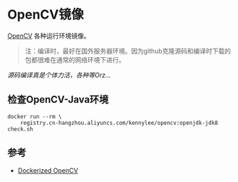 # OpenCV镜像

[OpenCV](https://opencv.org/) 各种运行环境镜像。

>注：编译时，最好在国外服务器环境。因为github克隆源码和编译时下载的包都很难在通常的网络环境下进行。

*源码编译真是个体力活，各种等Orz...*

## 检查OpenCV-Java环境

```
docker run --rm \
	registry.cn-hangzhou.aliyuncs.com/kennylee/opencv:openjdk-jdk8 check.sh
```

## 参考

* [Dockerized OpenCV](https://gitlab.com/docker-hub/opencv)

